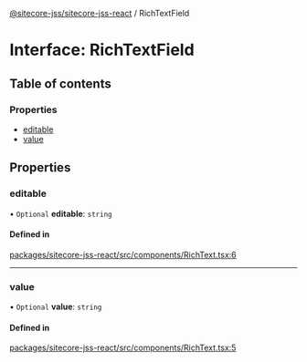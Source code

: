 [@sitecore-jss/sitecore-jss-react](../README.md) / RichTextField

# Interface: RichTextField

## Table of contents

### Properties

- [editable](RichTextField.md#editable)
- [value](RichTextField.md#value)

## Properties

### editable

• `Optional` **editable**: `string`

#### Defined in

[packages/sitecore-jss-react/src/components/RichText.tsx:6](https://github.com/Sitecore/jss/blob/6903eb368/packages/sitecore-jss-react/src/components/RichText.tsx#L6)

___

### value

• `Optional` **value**: `string`

#### Defined in

[packages/sitecore-jss-react/src/components/RichText.tsx:5](https://github.com/Sitecore/jss/blob/6903eb368/packages/sitecore-jss-react/src/components/RichText.tsx#L5)
